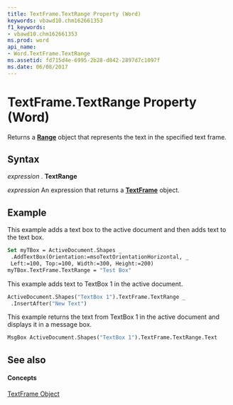 ```yaml
---
title: TextFrame.TextRange Property (Word)
keywords: vbawd10.chm162661353
f1_keywords:
- vbawd10.chm162661353
ms.prod: word
api_name:
- Word.TextFrame.TextRange
ms.assetid: fd715d4e-6995-2b28-d842-2897d7c1097f
ms.date: 06/08/2017
---
```



# TextFrame.TextRange Property (Word)

Returns a **[Range](range-object-word.md)** object that represents the text in the specified text frame.


## Syntax

 _expression_ . **TextRange**

 _expression_ An expression that returns a **[TextFrame](textframe-object-word.md)** object.


## Example

This example adds a text box to the active document and then adds text to the text box.


```vb
Set myTBox = ActiveDocument.Shapes _ 
 .AddTextBox(Orientation:=msoTextOrientationHorizontal, _ 
 Left:=100, Top:=100, Width:=300, Height:=200) 
myTBox.TextFrame.TextRange = "Test Box"
```

This example adds text to TextBox 1 in the active document.




```vb
ActiveDocument.Shapes("TextBox 1").TextFrame.TextRange _ 
 .InsertAfter("New Text")
```

This example returns the text from TextBox 1 in the active document and displays it in a message box.




```vb
MsgBox ActiveDocument.Shapes("TextBox 1").TextFrame.TextRange.Text
```


## See also


#### Concepts


[TextFrame Object](textframe-object-word.md)

